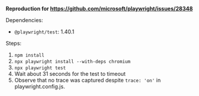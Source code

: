 __Reproduction for https://github.com/microsoft/playwright/issues/28348__

Dependencies:

- `@playwright/test`: 1.40.1

Steps:

1. `npm install`
2. `npx playwright install --with-deps chromium`
3. `npx playwright test`
4. Wait about 31 seconds for the test to timeout
5. Observe that no trace was captured despite `trace: 'on'` in playwright.config.js.
